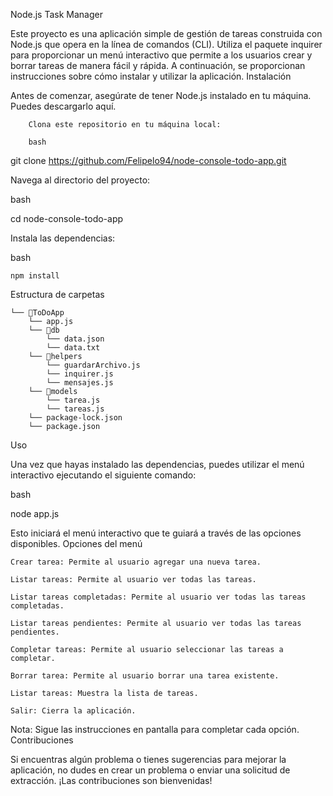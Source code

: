 Node.js Task Manager

Este proyecto es una aplicación simple de gestión de tareas construida con Node.js que opera en la línea de comandos (CLI). Utiliza el paquete inquirer para proporcionar un menú interactivo que permite a los usuarios crear y borrar tareas de manera fácil y rápida. A continuación, se proporcionan instrucciones sobre cómo instalar y utilizar la aplicación.
Instalación

Antes de comenzar, asegúrate de tener Node.js instalado en tu máquina. Puedes descargarlo aquí.

```
    Clona este repositorio en tu máquina local:

    bash
```

git clone https://github.com/Felipelo94/node-console-todo-app.git

Navega al directorio del proyecto:

bash

cd node-console-todo-app

Instala las dependencias:

bash

    npm install

Estructura de carpetas

```
└── 📁ToDoApp
    └── app.js
    └── 📁db
        └── data.json
        └── data.txt
    └── 📁helpers
        └── guardarArchivo.js
        └── inquirer.js
        └── mensajes.js
    └── 📁models
        └── tarea.js
        └── tareas.js
    └── package-lock.json
    └── package.json
```

Uso

Una vez que hayas instalado las dependencias, puedes utilizar el menú interactivo ejecutando el siguiente comando:

bash

node app.js

Esto iniciará el menú interactivo que te guiará a través de las opciones disponibles.
Opciones del menú

    Crear tarea: Permite al usuario agregar una nueva tarea.

    Listar tareas: Permite al usuario ver todas las tareas.

    Listar tareas completadas: Permite al usuario ver todas las tareas completadas.

    Listar tareas pendientes: Permite al usuario ver todas las tareas pendientes.

    Completar tareas: Permite al usuario seleccionar las tareas a completar.

    Borrar tarea: Permite al usuario borrar una tarea existente.

    Listar tareas: Muestra la lista de tareas.

    Salir: Cierra la aplicación.

Nota: Sigue las instrucciones en pantalla para completar cada opción.
Contribuciones

Si encuentras algún problema o tienes sugerencias para mejorar la aplicación, no dudes en crear un problema o enviar una solicitud de extracción. ¡Las contribuciones son bienvenidas!
